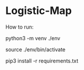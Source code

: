 # Logistic-Map

How to run:

python3 -m venv ./env

source ./env/bin/activate

pip3 install -r requirements.txt